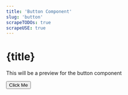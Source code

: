 ```yaml
---
title: 'Button Component'
slug: 'button'
scrapeTODOs: true
scrapeUSE: true
---
```


<script>
    import View from '$lib/docs/View.svelte'
    import Button from '$lib/buttons/Button.svelte'
</script>

# {title}

This will be a preview for the button component

<View>
    <Button>Click Me</Button>
</View>